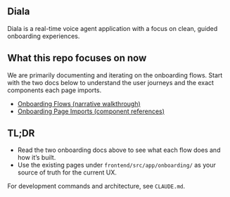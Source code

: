 ## Diala

Diala is a real-time voice agent application with a focus on clean, guided onboarding experiences.

## What this repo focuses on now
We are primarily documenting and iterating on the onboarding flows. Start with the two docs below to understand the user journeys and the exact components each page imports.

- [Onboarding Flows (narrative walkthrough)](frontend/src/app/onboarding/FLOWS.md)
- [Onboarding Page Imports (component references)](frontend/src/app/onboarding/IMPORTS.md)

## TL;DR
- Read the two onboarding docs above to see what each flow does and how it’s built.
- Use the existing pages under `frontend/src/app/onboarding/` as your source of truth for the current UX.

For development commands and architecture, see `CLAUDE.md`. 